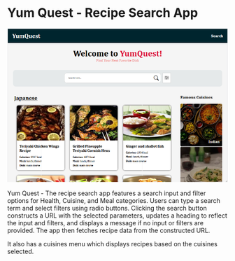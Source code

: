 # Yum Quest - Recipe Search App

![Design preview for the Note App](Preview.PNG)

Yum Quest - The recipe search app features a search input and filter options for Health, Cuisine, and Meal categories. Users can type a search term and select filters using radio buttons. Clicking the search button constructs a URL with the selected parameters, updates a heading to reflect the input and filters, and displays a message if no input or filters are provided. The app then fetches recipe data from the constructed URL.

It also has a cuisines menu which displays recipes based on the cuisines selected.